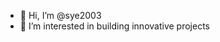 - 👋 Hi, I’m @sye2003
- 👀 I’m interested in building innovative projects 


<!---
sye2003/sye2003 is a ✨ special ✨ repository because its `README.md` (this file) appears on your GitHub profile.
You can click the Preview link to take a look at your changes.
--->
